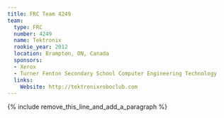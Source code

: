 ```yaml
---
title: FRC Team 4249
team:
  type: FRC
  number: 4249
  name: Tektronix
  rookie_year: 2012
  location: Brampton, ON, Canada
  sponsors:
  - Xerox
  - Turner Fenton Secondary School Computer Engineering Technology
  links:
    Website: http://tektronixroboclub.com
---
```


{% include remove_this_line_and_add_a_paragraph %}